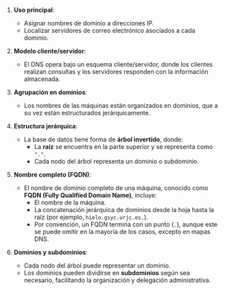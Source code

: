 1. **Uso principal**:
	- Asignar nombres de dominio a direcciones IP.
    - Localizar servidores de correo electrónico asociados a cada dominio.
2. **Modelo cliente/servidor**:
    
    - El DNS opera bajo un esquema cliente/servidor, donde los clientes realizan consultas y los servidores responden con la información almacenada.

1. **Agrupación en dominios**:
    
    - Los nombres de las máquinas están organizados en dominios, que a su vez están estructurados jerárquicamente.

1. **Estructura jerárquica**:
    
    - La base de datos tiene forma de **árbol invertido**, donde:
        - La **raíz** se encuentra en la parte superior y se representa como `"."`.
        - Cada nodo del árbol representa un dominio o subdominio.

1. **Nombre completo (FQDN)**:
    
    - El nombre de dominio completo de una máquina, conocido como **FQDN (Fully Qualified Domain Name)**, incluye:
        - El nombre de la máquina.
        - La concatenación jerárquica de dominios desde la hoja hasta la raíz (por ejemplo, `hielo.gsyc.urjc.es.`).
        - Por convención, un FQDN termina con un punto (`.`), aunque este se puede omitir en la mayoría de los casos, excepto en mapas DNS.

1. **Dominios y subdominios**:
    
    - Cada nodo del árbol puede representar un dominio.
    - Los dominios pueden dividirse en **subdominios** según sea necesario, facilitando la organización y delegación administrativa.

